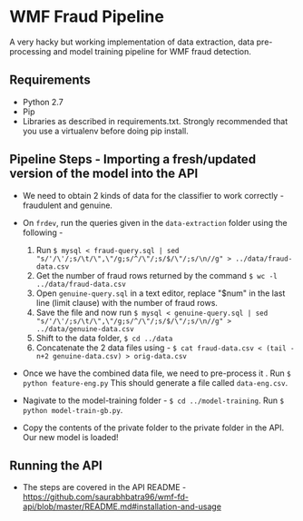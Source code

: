 # WMF Fraud Pipeline

A very hacky but working implementation of data extraction, data pre-processing and model training pipeline for WMF fraud detection.

## Requirements
* Python 2.7
* Pip
* Libraries as described in requirements.txt. Strongly recommended that you use a virtualenv before doing pip install.

## Pipeline Steps - Importing a fresh/updated version of the model into the API
* We need to obtain 2 kinds of data for the classifier to work correctly - fraudulent and genuine.
* On `frdev`, run the queries given in the `data-extraction` folder using the following -
	1. Run `$ mysql < fraud-query.sql | sed "s/'/\'/;s/\t/\",\"/g;s/^/\"/;s/$/\"/;s/\n//g" > ../data/fraud-data.csv`
	2. Get the number of fraud rows returned by the command `$ wc -l ../data/fraud-data.csv`
	3. Open `genuine-query.sql` in a text editor, replace "$num" in the last line (limit clause) with the number of fraud rows.
	4. Save the file and now run `$ mysql < genuine-query.sql | sed "s/'/\'/;s/\t/\",\"/g;s/^/\"/;s/$/\"/;s/\n//g" > ../data/genuine-data.csv`
	5. Shift to the data folder, `$ cd ../data`
	6. Concatenate the 2 data files using - `$ cat fraud-data.csv < (tail -n+2 genuine-data.csv) > orig-data.csv`

* Once we have the combined data file, we need to pre-process it . Run `$ python feature-eng.py` This should generate a file called `data-eng.csv`.

* Nagivate to the model-training folder - `$ cd ../model-training`. Run `$ python model-train-gb.py`.

* Copy the contents of the private folder to the private folder in the API. Our new model is loaded!

## Running the API
* The steps are covered in the API README - https://github.com/saurabhbatra96/wmf-fd-api/blob/master/README.md#installation-and-usage

